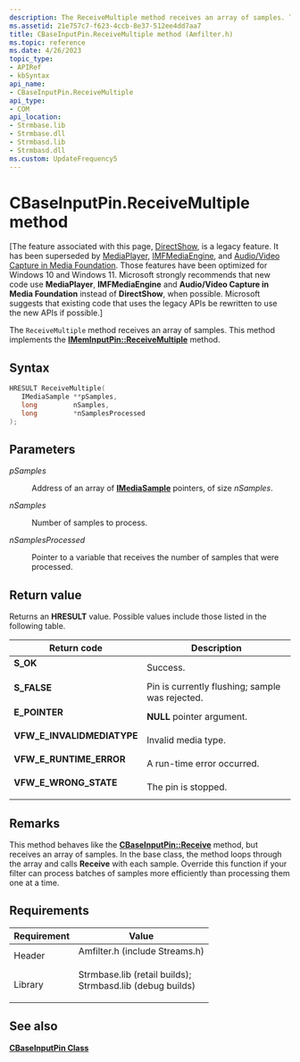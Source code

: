 ```yaml
---
description: The ReceiveMultiple method receives an array of samples. This method implements the IMemInputPin::ReceiveMultiple method.
ms.assetid: 21e757c7-f623-4ccb-8e37-512ee4dd7aa7
title: CBaseInputPin.ReceiveMultiple method (Amfilter.h)
ms.topic: reference
ms.date: 4/26/2023
topic_type: 
- APIRef
- kbSyntax
api_name: 
- CBaseInputPin.ReceiveMultiple
api_type: 
- COM
api_location: 
- Strmbase.lib
- Strmbase.dll
- Strmbasd.lib
- Strmbasd.dll
ms.custom: UpdateFrequency5
---
```


# CBaseInputPin.ReceiveMultiple method

\[The feature associated with this page, [DirectShow](/windows/win32/directshow/directshow), is a legacy feature. It has been superseded by [MediaPlayer](/uwp/api/Windows.Media.Playback.MediaPlayer), [IMFMediaEngine](/windows/win32/api/mfmediaengine/nn-mfmediaengine-imfmediaengine), and [Audio/Video Capture in Media Foundation](windows/win32/medfound/audio-video-capture-in-media-foundation). Those features have been optimized for Windows 10 and Windows 11. Microsoft strongly recommends that new code use **MediaPlayer**, **IMFMediaEngine** and **Audio/Video Capture in Media Foundation** instead of **DirectShow**, when possible. Microsoft suggests that existing code that uses the legacy APIs be rewritten to use the new APIs if possible.\]

The `ReceiveMultiple` method receives an array of samples. This method implements the [**IMemInputPin::ReceiveMultiple**](/windows/desktop/api/Strmif/nf-strmif-imeminputpin-receivemultiple) method.

## Syntax


```C++
HRESULT ReceiveMultiple(
   IMediaSample **pSamples,
   long         nSamples,
   long         *nSamplesProcessed
);
```



## Parameters

<dl> <dt>

*pSamples* 
</dt> <dd>

Address of an array of [**IMediaSample**](/windows/desktop/api/Strmif/nn-strmif-imediasample) pointers, of size *nSamples*.

</dd> <dt>

*nSamples* 
</dt> <dd>

Number of samples to process.

</dd> <dt>

*nSamplesProcessed* 
</dt> <dd>

Pointer to a variable that receives the number of samples that were processed.

</dd> </dl>

## Return value

Returns an **HRESULT** value. Possible values include those listed in the following table.



| Return code                                                                                             | Description                                                |
|---------------------------------------------------------------------------------------------------------|------------------------------------------------------------|
| <dl> <dt>**S\_OK**</dt> </dl>                    | Success.<br/>                                        |
| <dl> <dt>**S\_FALSE**</dt> </dl>                 | Pin is currently flushing; sample was rejected.<br/> |
| <dl> <dt>**E\_POINTER**</dt> </dl>               | **NULL** pointer argument.<br/>                      |
| <dl> <dt>**VFW\_E\_INVALIDMEDIATYPE**</dt> </dl> | Invalid media type.<br/>                             |
| <dl> <dt>**VFW\_E\_RUNTIME\_ERROR**</dt> </dl>   | A run-time error occurred.<br/>                      |
| <dl> <dt>**VFW\_E\_WRONG\_STATE**</dt> </dl>     | The pin is stopped.<br/>                             |



 

## Remarks

This method behaves like the [**CBaseInputPin::Receive**](cbaseinputpin-receive.md) method, but receives an array of samples. In the base class, the method loops through the array and calls **Receive** with each sample. Override this function if your filter can process batches of samples more efficiently than processing them one at a time.

## Requirements



| Requirement | Value |
|--------------------|--------------------------------------------------------------------------------------------------------------------------------------------------------------------------------------------|
| Header<br/>  | <dl> <dt>Amfilter.h (include Streams.h)</dt> </dl>                                                                                  |
| Library<br/> | <dl> <dt>Strmbase.lib (retail builds); </dt> <dt>Strmbasd.lib (debug builds)</dt> </dl> |



## See also

<dl> <dt>

[**CBaseInputPin Class**](cbaseinputpin.md)
</dt> </dl>

 

 




